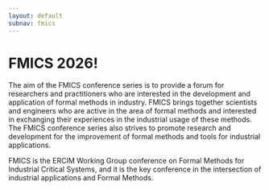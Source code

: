 ```yaml
---
layout: default
subnav: fmics
---
```

 
# FMICS 2026!

The aim of the FMICS conference series is to provide a forum for researchers and practitioners who are interested in the development and application of formal methods in industry. FMICS brings together scientists and engineers who are active in the area of formal methods and interested in exchanging their experiences in the industrial usage of these methods. The FMICS conference series also strives to promote research and development for the improvement of formal methods and tools for industrial applications.

FMICS is the ERCIM Working Group conference on Formal Methods for Industrial Critical Systems, and it is the key conference in the intersection of industrial applications and Formal Methods.


